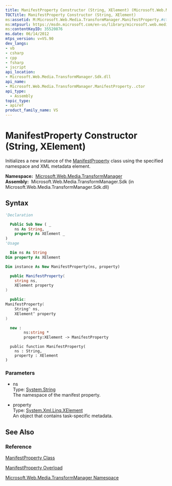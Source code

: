 ```yaml
---
title: ManifestProperty Constructor (String, XElement) (Microsoft.Web.Media.TransformManager)
TOCTitle: ManifestProperty Constructor (String, XElement)
ms:assetid: M:Microsoft.Web.Media.TransformManager.ManifestProperty.#ctor(System.String,System.Xml.Linq.XElement)
ms:mtpsurl: https://msdn.microsoft.com/en-us/library/microsoft.web.media.transformmanager.manifestproperty.manifestproperty(v=VS.90)
ms:contentKeyID: 35520876
ms.date: 06/14/2012
mtps_version: v=VS.90
dev_langs:
- vb
- csharp
- cpp
- fsharp
- jscript
api_location:
- Microsoft.Web.Media.TransformManager.Sdk.dll
api_name:
- Microsoft.Web.Media.TransformManager.ManifestProperty..ctor
api_type:
  - Assembly
topic_type:
- apiref
product_family_name: VS
---
```


# ManifestProperty Constructor (String, XElement)

Initializes a new instance of the [ManifestProperty](manifestproperty-class-microsoft-web-media-transformmanager.md) class using the specified namespace and XML metadata element.

**Namespace:**  [Microsoft.Web.Media.TransformManager](microsoft-web-media-transformmanager-namespace.md)  
**Assembly:**  Microsoft.Web.Media.TransformManager.Sdk (in Microsoft.Web.Media.TransformManager.Sdk.dll)

## Syntax

```vb
'Declaration

  Public Sub New ( _
    ns As String, _
    property As XElement _
)
'Usage

  Dim ns As String
Dim property As XElement

Dim instance As New ManifestProperty(ns, property)
```

```csharp
  public ManifestProperty(
    string ns,
    XElement property
)
```

```cpp
  public:
ManifestProperty(
    String^ ns, 
    XElement^ property
)
```

``` fsharp
  new : 
        ns:string * 
        property:XElement -> ManifestProperty
```

```jscript
  public function ManifestProperty(
    ns : String, 
    property : XElement
)
```

### Parameters

  - ns  
    Type: [System.String](https://msdn.microsoft.com/library/s1wwdcbf)  
    The namespace of the manifest property.  

<!-- end list -->

  - property  
    Type: [System.Xml.Linq.XElement](https://msdn.microsoft.com/library/bb340098)  
    An object that contains task-specific metadata.  

## See Also

### Reference

[ManifestProperty Class](manifestproperty-class-microsoft-web-media-transformmanager.md)

[ManifestProperty Overload](manifestproperty-constructor-microsoft-web-media-transformmanager.md)

[Microsoft.Web.Media.TransformManager Namespace](microsoft-web-media-transformmanager-namespace.md)

